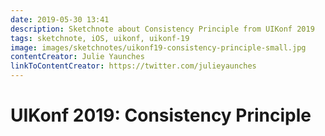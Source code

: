 ```yaml
---
date: 2019-05-30 13:41
description: Sketchnote about Consistency Principle from UIKonf 2019
tags: sketchnote, iOS, uikonf, uikonf-19
image: images/sketchnotes/uikonf19-consistency-principle-small.jpg
contentCreator: Julie Yaunches
linkToContentCreator: https://twitter.com/julieyaunches
---
```


# UIKonf 2019: Consistency Principle
